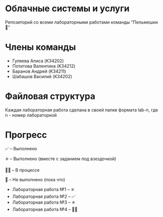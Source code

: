 # Облачные системы и услуги
Репозиторий со всеми лабораторными работами команды "Пельмешки🥟"

# Члены команды
- Гуляева Алиса (K34202)
- Потитова Валентина (K34212)
- Баранов Андрей (K34211)
- Шабашов Василий (K34202)

# Файловая структура
Каждая лабораторная работа сделана в своей папке формата lab-n, где n - номер лабораторной

# Прогресс
✅ – Выполнено

✳️ – Выполнено (вместе с заданием под взездочкой)

👨‍💻 – В процессе

🤡 – Не выполнено (пока что)

- Лабораторная работа №1 – ✳️
- Лабораторная работа №2 – ✅ 
- Лабораторная работа №3 – ✳️
- Лабораторная работа №4 – 👨‍💻